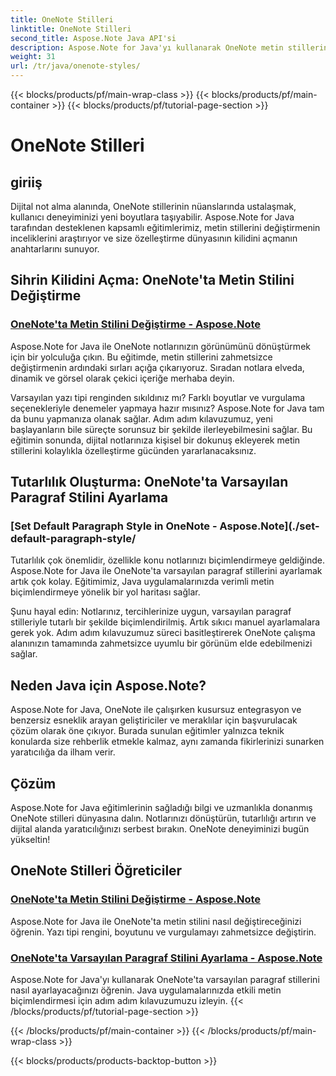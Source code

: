 ```yaml
---
title: OneNote Stilleri
linktitle: OneNote Stilleri
second_title: Aspose.Note Java API'si
description: Aspose.Note for Java'yı kullanarak OneNote metin stillerini değiştirme sanatını keşfedin. Adım adım eğitimlerimizde yazı tipi rengini, boyutunu ve vurgulamayı değiştirmeyi öğrenin.
weight: 31
url: /tr/java/onenote-styles/
---
```


{{< blocks/products/pf/main-wrap-class >}}
{{< blocks/products/pf/main-container >}}
{{< blocks/products/pf/tutorial-page-section >}}

# OneNote Stilleri


## giriiş

Dijital not alma alanında, OneNote stillerinin nüanslarında ustalaşmak, kullanıcı deneyiminizi yeni boyutlara taşıyabilir. Aspose.Note for Java tarafından desteklenen kapsamlı eğitimlerimiz, metin stillerini değiştirmenin inceliklerini araştırıyor ve size özelleştirme dünyasının kilidini açmanın anahtarlarını sunuyor.

## Sihrin Kilidini Açma: OneNote'ta Metin Stilini Değiştirme
### [OneNote'ta Metin Stilini Değiştirme - Aspose.Note](./change-text-style/)

Aspose.Note for Java ile OneNote notlarınızın görünümünü dönüştürmek için bir yolculuğa çıkın. Bu eğitimde, metin stillerini zahmetsizce değiştirmenin ardındaki sırları açığa çıkarıyoruz. Sıradan notlara elveda, dinamik ve görsel olarak çekici içeriğe merhaba deyin.

Varsayılan yazı tipi renginden sıkıldınız mı? Farklı boyutlar ve vurgulama seçenekleriyle denemeler yapmaya hazır mısınız? Aspose.Note for Java tam da bunu yapmanıza olanak sağlar. Adım adım kılavuzumuz, yeni başlayanların bile süreçte sorunsuz bir şekilde ilerleyebilmesini sağlar. Bu eğitimin sonunda, dijital notlarınıza kişisel bir dokunuş ekleyerek metin stillerini kolaylıkla özelleştirme gücünden yararlanacaksınız.

## Tutarlılık Oluşturma: OneNote'ta Varsayılan Paragraf Stilini Ayarlama
### [Set Default Paragraph Style in OneNote - Aspose.Note](./set-default-paragraph-style/

Tutarlılık çok önemlidir, özellikle konu notlarınızı biçimlendirmeye geldiğinde. Aspose.Note for Java ile OneNote'ta varsayılan paragraf stillerini ayarlamak artık çok kolay. Eğitimimiz, Java uygulamalarınızda verimli metin biçimlendirmeye yönelik bir yol haritası sağlar.

Şunu hayal edin: Notlarınız, tercihlerinize uygun, varsayılan paragraf stilleriyle tutarlı bir şekilde biçimlendirilmiş. Artık sıkıcı manuel ayarlamalara gerek yok. Adım adım kılavuzumuz süreci basitleştirerek OneNote çalışma alanınızın tamamında zahmetsizce uyumlu bir görünüm elde edebilmenizi sağlar.

## Neden Java için Aspose.Note?
Aspose.Note for Java, OneNote ile çalışırken kusursuz entegrasyon ve benzersiz esneklik arayan geliştiriciler ve meraklılar için başvurulacak çözüm olarak öne çıkıyor. Burada sunulan eğitimler yalnızca teknik konularda size rehberlik etmekle kalmaz, aynı zamanda fikirlerinizi sunarken yaratıcılığa da ilham verir.

## Çözüm
Aspose.Note for Java eğitimlerinin sağladığı bilgi ve uzmanlıkla donanmış OneNote stilleri dünyasına dalın. Notlarınızı dönüştürün, tutarlılığı artırın ve dijital alanda yaratıcılığınızı serbest bırakın. OneNote deneyiminizi bugün yükseltin!
## OneNote Stilleri Öğreticiler
### [OneNote'ta Metin Stilini Değiştirme - Aspose.Note](./change-text-style/)
Aspose.Note for Java ile OneNote'ta metin stilini nasıl değiştireceğinizi öğrenin. Yazı tipi rengini, boyutunu ve vurgulamayı zahmetsizce değiştirin.
### [OneNote'ta Varsayılan Paragraf Stilini Ayarlama - Aspose.Note](./set-default-paragraph-style/)
Aspose.Note for Java'yı kullanarak OneNote'ta varsayılan paragraf stillerini nasıl ayarlayacağınızı öğrenin. Java uygulamalarınızda etkili metin biçimlendirmesi için adım adım kılavuzumuzu izleyin.
{{< /blocks/products/pf/tutorial-page-section >}}

{{< /blocks/products/pf/main-container >}}
{{< /blocks/products/pf/main-wrap-class >}}

{{< blocks/products/products-backtop-button >}}
